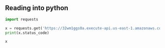 ## Reading into python


```python
import requests

x = requests.get('https://32wm1ggs0a.execute-api.us-east-1.amazonaws.com/v1/ctipe-data')
print(x.status_code)
```

```python
x
```

```python

```
